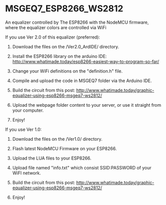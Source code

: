# MSGEQ7_ESP8266_WS2812
An equalizer controlled by The ESP8266 with the NodeMCU firmware, where the equalizer colors are controlled via WiFi

If you use Ver 2.0 of this equalizer (preferred): 
   1. Download the files on the /Ver2.0_ArdIDE/ directory.
   
   2. Install the ESP8266 library on the arduino IDE:
      http://www.whatimade.today/esp8266-easiest-way-to-program-so-far/
   
   3. Change your WiFi definitions on the "definition.h" file.
    
   4. Compile and upload the code in MSGEQ7 folder via the Arduino IDE.
    
   5. Build the circuit from this post:
      http://www.whatimade.today/graphic-equalizer-using-esp8266-msgeq7-ws2812/
   
   6. Upload the webpage folder content to your server, or use it straight from your computer.

   7. Enjoy!   


If you use Ver 1.0:
   1. Download the files on the /Ver1.0/ directory.
   
   2. Flash latest NodeMCU Firmware on your ESP8266.
   
   3. Upload the LUA files to your ESP8266.
   
   4. Upload file named "info.txt" which consist SSID:PASSWORD of your WiFI network.
   
   5. Build the circuit from this post:
      http://www.whatimade.today/graphic-equalizer-using-esp8266-msgeq7-ws2812/
   
   6. Enjoy! 
